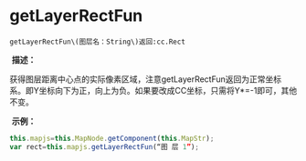 # getLayerRectFun

`getLayerRectFun\(图层名：String\)返回:cc.Rect`

 **描述：**

  获得图层距离中心点的实际像素区域，注意getLayerRectFun返回为正常坐标系。即Y坐标向下为正，向上为负。如果要改成CC坐标，只需将Y\*=-1即可，其他不变。

 **示例：**
```javascript
this.mapjs=this.MapNode.getComponent(this.MapStr);
var rect=this.mapjs.getLayerRectFun(“图 层 1”);
```